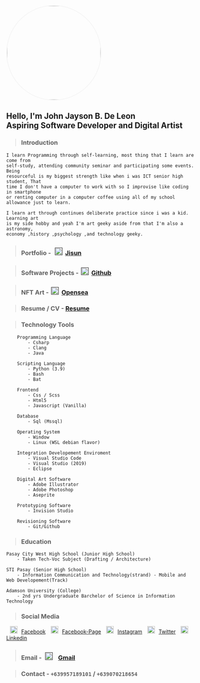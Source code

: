 </br>
</br>
<image src="./images/Selfie_Me.jpg" style="border:2px solid whitesmoke;border-radius:100%;" width=250 height=250>
</br>

## Hello, I'm John Jayson B. De Leon </br>Aspiring Software Developer and Digital Artist

>  ### Introduction

    I learn Programming through self-learning, most thing that I learn are come from
    self-study, attending community seminar and participating some events. Being
    resourceful is my biggest strength like when i was ICT senior high student, That 
    time I don't have a computer to work with so I improvise like coding in smartphone 
    or renting computer in a computer coffee using all of my school allowance just to learn.

    I learn art through continues deliberate practice since i was a kid. Learning art
    is my side hobby and yeah I'm art geeky aside from that I'm also a astronomy,
    economy ,history ,psychology ,and technology geeky.

> ### Portfolio - <a href=""><image src="./images/jisun.svg" style="padding:0px 7px;margin:6px 0px 0px 0px" width=20 height=20>[Jisun]</a>

> ### Software Projects -<a href=""><image src="./images/github.png" style="padding:0px 7px;margin:6px 0px 0px 0px" width=20 height=20>[Github]</a>

> ### NFT Art -<a href=""><image src="./images/opensea.png" style="padding:0px 7px;margin:6px 0px 0px 0px" width=20 height=20>[Opensea]</a>

> ### Resume / CV - [Resume]

> ### Technology Tools

        Programming Language
            - Csharp
            - Clang
            - Java

        Scripting Language
            - Python (3.9)
            - Bash
            - Bat

        Frontend
            - Css / Scss
            - Html5
            - Javascript (Vanilla)

        Database
            - Sql (Mssql)

        Operating System
            - Window
            - Linux (WSL debian flavor)

        Integration Developement Enviroment
            - Visual Studio Code
            - Visual Studio (2019)
            - Eclipse

        Digital Art Software
            - Adobe Illustrator
            - Adobe Photoshop
            - Aseprite

        Prototyping Software
            - Invision Studio

        Revisioning Software
            - Git/Github

> ### Education

    Pasay City West High School (Junior High School)
        - Taken Tech-Voc Subject (Drafting / Architecture)

    STI Pasay (Senior High School)
        - Information Communication and Technology(strand) - Mobile and Web Developement(Track) 

    Adamson University (College)
        - 2nd yrs Undergraduate Barchelor of Science in Information Technology

> ### Social Media
 
<a href="https://www.facebook.com/jayson.deleon.393" style="margin:auto 10px"><image src="./images/facebook.png" style="padding:-2px 10px " width=20 height=20>[Facebook]</a>
<a href="https://www.facebook.com/Jisun-102294825339373/" style="margin:auto 10px"><image src="./images/facebook.png" style="padding:-2px 10px " width=20 height=20>[Facebook-Page]</a>
<a href="https://www.instagram.com/savjaylade84" style="margin:auto 10px"><image src="./images/instagram.png" style="padding:-2px 10px " width=20 height=20>[Instagram]</a>
<a href="https://www.twitter.com/johnjaysonbdel1/" style="margin:auto 10px"><image src="./images/twitter.png" style="padding:-2px 10px " width=20 height=20>[Twitter]</a>
<a href="https://www.linkedin.com/mwlite/in/john-jayson-de-leon-73533818b/" style="margin:auto 10px"><image src="./images/linkedin.png" style="padding:-2px 10px " width=20 height=20>[Linkedin]

> ### Email - <a href=""><image src="./images/gmail.png" style="border:1px solid whitesmoke;border-radius:5px;padding:0px 5px;margin:6px 8px 0px 0px" width=20 height=20>[Gmail]</a>

> ### Contact - `+639957189101` / `+639070218654`


[Facebook]: https://www.facebook.com/jayson.deleon.393
[Instagram]: https://www.instagram.com/savjaylade84
[Opensea]: https://www.opensea.io/savjaylade
[Jisun]: https://www.savjaylade84.github.io/Jisun.github.io/index.html
[Facebook-Page]: https://www.facebook.com/Jisun-102294825339373/
[Gmail]: https://www.savjaylade84@gmail.com
[Indeed]: https://www.my.indeed.com/p/johnd-kov9jbe
[Twitter]: https://www.twitter.com/johnjaysonbdel1/
[Linkedin]: https://www.linkedin.com/mwlite/in/john-jayson-de-leon-73533818b/
[Github]: https://www.github.com/savjaylade84/
[Resume]: https://drive.google.com/file/d/1jqE7Q4zoNcbGpgAxGEDVQsFWSe7kCJn/view?usp=drivesdk